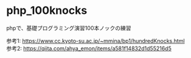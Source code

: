 # php_100knocks

phpで、基礎プログラミング演習100本ノックの練習

参考1: https://www.cc.kyoto-su.ac.jp/~mmina/bp1/hundredKnocks.html  
参考2: https://qiita.com/ahya_emon/items/a581f14832d1d55216d5

